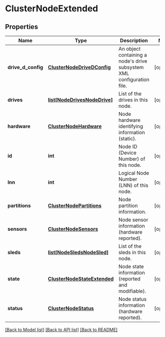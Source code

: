 # ClusterNodeExtended

## Properties
Name | Type | Description | Notes
------------ | ------------- | ------------- | -------------
**drive_d_config** | [**ClusterNodeDriveDConfig**](ClusterNodeDriveDConfig.md) | An object containing a node&#39;s drive subsystem XML configuration file. | [optional] 
**drives** | [**list[NodeDrivesNodeDrive]**](NodeDrivesNodeDrive.md) | List of the drives in this node. | [optional] 
**hardware** | [**ClusterNodeHardware**](ClusterNodeHardware.md) | Node hardware identifying information (static). | [optional] 
**id** | **int** | Node ID (Device Number) of this node. | [optional] 
**lnn** | **int** | Logical Node Number (LNN) of this node. | [optional] 
**partitions** | [**ClusterNodePartitions**](ClusterNodePartitions.md) | Node partition information. | [optional] 
**sensors** | [**ClusterNodeSensors**](ClusterNodeSensors.md) | Node sensor information (hardware reported). | [optional] 
**sleds** | [**list[NodeSledsNodeSled]**](NodeSledsNodeSled.md) | List of the sleds in this node. | [optional] 
**state** | [**ClusterNodeStateExtended**](ClusterNodeStateExtended.md) | Node state information (reported and modifiable). | [optional] 
**status** | [**ClusterNodeStatus**](ClusterNodeStatus.md) | Node status information (hardware reported). | [optional] 

[[Back to Model list]](../README.md#documentation-for-models) [[Back to API list]](../README.md#documentation-for-api-endpoints) [[Back to README]](../README.md)


